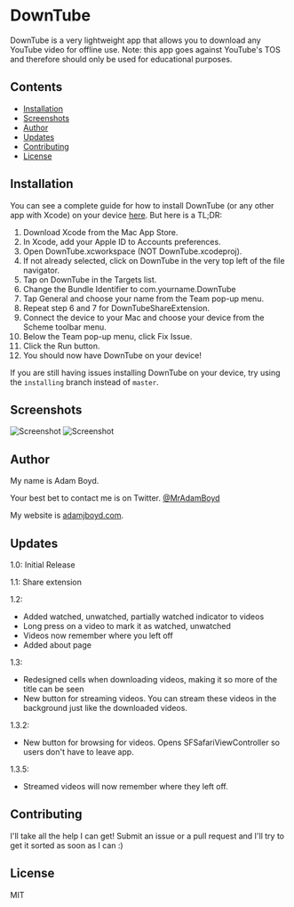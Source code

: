 # DownTube
DownTube is a very lightweight app that allows you to download any YouTube video for offline use. Note: this app goes against YouTube's TOS and therefore should only be used for educational purposes.

## Contents
* [Installation](#installation)
* [Screenshots](#screenshots)
* [Author](#author)
* [Updates](#updates)
* [Contributing](#contributing)
* [License](#license)

## Installation
You can see a complete guide for how to install DownTube (or any other app with Xcode) on your device [here](https://developer.apple.com/library/ios/documentation/IDEs/Conceptual/AppDistributionGuide/LaunchingYourApponDevices/LaunchingYourApponDevices.html#//apple_ref/doc/uid/TP40012582-CH27). But here is a TL;DR:

1. Download Xcode from the Mac App Store.
2. In Xcode, add your Apple ID to Accounts preferences.
3. Open DownTube.xcworkspace (NOT DownTube.xcodeproj).
4. If not already selected, click on DownTube in the very top left of the file navigator.
5. Tap on DownTube in the Targets list.
6. Change the Bundle Identifier to com.yourname.DownTube
7. Tap General and choose your name from the Team pop-up menu.
8. Repeat step 6 and 7 for DownTubeShareExtension.
9. Connect the device to your Mac and choose your device from the Scheme toolbar menu.
10. Below the Team pop-up menu, click Fix Issue.
11. Click the Run button.
12. You should now have DownTube on your device!

If you are still having issues installing DownTube on your device, try using the `installing` branch instead of `master`.

## Screenshots
![Screenshot](https://raw.githubusercontent.com/MrAdamBoyd/DownTube/master/Screenshots/screenshot1.png)
![Screenshot](https://raw.githubusercontent.com/MrAdamBoyd/DownTube/master/Screenshots/screenshot2.png)


## Author
My name is Adam Boyd.

Your best bet to contact me is on Twitter. [@MrAdamBoyd](https://twitter.com/MrAdamBoyd)

My website is [adamjboyd.com](http://www.adamjboyd.com).

## Updates
1.0: Initial Release

1.1: Share extension

1.2:
* Added watched, unwatched, partially watched indicator to videos
* Long press on a video to mark it as watched, unwatched
* Videos now remember where you left off
* Added about page

1.3:
* Redesigned cells when downloading videos, making it so more of the title can be seen
* New button for streaming videos. You can stream these videos in the background just like the downloaded videos.

1.3.2:
* New button for browsing for videos. Opens SFSafariViewController so users don't have to leave app.

1.3.5:
* Streamed videos will now remember where they left off.

## Contributing
I'll take all the help I can get! Submit an issue or a pull request and I'll try to get it sorted as soon as I can :)

## License

MIT
